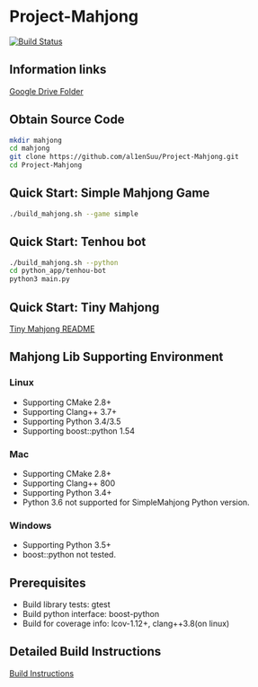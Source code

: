 # Project-Mahjong

[![Build Status](https://travis-ci.com/0xsuu/Project-Mahjong.svg?token=4by9Ez4yfBLSeZfufxzo&branch=master)](https://travis-ci.com/0xsuu/Project-Mahjong)

## Information links
[Google Drive Folder](https://drive.google.com/open?id=0B0f599yzLN08TDNKWkhPMEh0dHM)

## Obtain Source Code
```bash
mkdir mahjong
cd mahjong
git clone https://github.com/al1enSuu/Project-Mahjong.git
cd Project-Mahjong
```

## Quick Start: Simple Mahjong Game
```bash
./build_mahjong.sh --game simple
```

## Quick Start: Tenhou bot
```bash
./build_mahjong.sh --python
cd python_app/tenhou-bot
python3 main.py
```

## Quick Start: Tiny Mahjong
[Tiny Mahjong README](https://github.com/0xsuu/Project-Mahjong/blob/master/python_app/tiny_mahjong/README.md)

## Mahjong Lib Supporting Environment
### Linux
+ Supporting CMake 2.8+
+ Supporting Clang++ 3.7+
+ Supporting Python 3.4/3.5
+ Supporting boost::python 1.54

### Mac
+ Supporting CMake 2.8+
+ Supporting Clang++ 800
+ Supporting Python 3.4+
+ Python 3.6 not supported for SimpleMahjong Python version.

### Windows
- Supporting Python 3.5+
- boost::python not tested.

## Prerequisites
* Build library tests: gtest
* Build python interface: boost-python
* Build for coverage info: lcov-1.12+, clang++3.8(on linux)

## Detailed Build Instructions
[Build Instructions](https://github.com/al1enSuu/Project-Mahjong/wiki/Build-Instructions)
